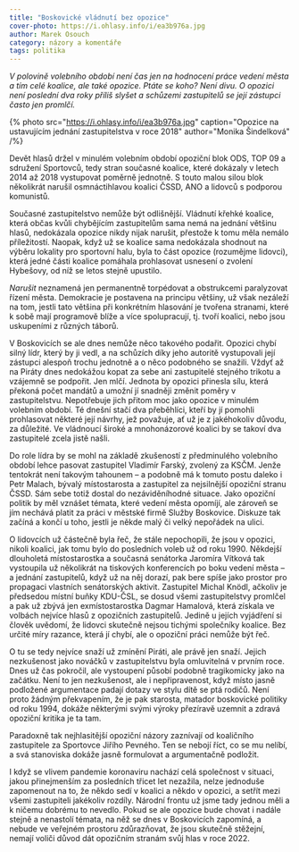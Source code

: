 ```yaml
---
title: "Boskovické vládnutí bez opozice"
cover-photo: https://i.ohlasy.info/i/ea3b976a.jpg
author: Marek Osouch
category: názory a komentáře
tags: politika
---
```


*V polovině volebního období není čas jen na hodnocení práce vedení města a tím celé koalice, ale také opozice. Ptáte se koho? Není divu. O opozici není poslední dva roky příliš slyšet a schůzemi zastupitelů se její zástupci často jen promlčí.*

{% photo src="https://i.ohlasy.info/i/ea3b976a.jpg" caption="Opozice na ustavujícím jednání zastupitelstva v roce 2018" author="Monika Šindelková" /%}

Devět hlasů držel v minulém volebním období opoziční blok ODS, TOP 09 a sdružení Sportovců, tedy stran současné koalice, které dokázaly v letech 2014 až 2018 vystupovat poměrně jednotně. S touto malou silou blok několikrát narušil osmnáctihlavou koalici ČSSD, ANO a lidovců s podporou komunistů.

Současné zastupitelstvo nemůže být odlišnější. Vládnutí křehké koalice, která občas kvůli chybějícím zastupitelům sama nemá na jednání většinu hlasů, nedokázala opozice nikdy nijak narušit, přestože k tomu měla nemálo příležitostí. Naopak, když už se koalice sama nedokázala shodnout na výběru lokality pro sportovní halu, byla to část opozice (rozumějme lidovci), která jedné části koalice pomáhala prohlasovat usnesení o zvolení Hybešovy, od níž se letos stejně upustilo.

*Narušit* neznamená jen permanentně torpédovat a obstrukcemi paralyzovat řízení města. Demokracie je postavena na principu většiny, už však nezáleží na tom, jestli tato většina při konkrétním hlasování je tvořena stranami, které k sobě mají programově blíže a více spolupracují, tj. tvoří koalici, nebo jsou uskupeními z různých táborů.

V Boskovicích se ale dnes nemůže něco takového podařit. Opozici chybí silný lídr, který by ji vedl, a na schůzích díky jeho autoritě vystupovali její zástupci alespoň trochu jednotně a o něco podobného se snažili. Vždyť až na Piráty dnes nedokážou kopat za sebe ani zastupitelé stejného trikotu a vzájemně se podpořit. Jen mlčí. Jednota by opozici přinesla sílu, která překoná počet mandátů a umožní jí snadněji změnit poměry v zastupitelstvu. Nepotřebuje jich přitom moc jako opozice v minulém volebním období. Té dnešní stačí dva přeběhlíci, kteří by jí pomohli prohlasovat některé její návrhy, jež považuje, ať už je z jakéhokoliv důvodu, za důležité. Ve vládnoucí široké a mnohonázorové koalici by se takoví dva zastupitelé zcela jistě našli.

Do role lídra by se mohl na základě zkušeností z předminulého volebního období lehce pasovat zastupitel Vladimír Farský, zvolený za KSČM. Jenže tentokrát není takovým tahounem – a podobně má k tomuto postu daleko i Petr Malach, bývalý místostarosta a zastupitel za nejsilnější opoziční stranu ČSSD. Sám sebe totiž dostal do nezáviděníhodné situace. Jako opoziční politik by měl vznášet témata, které vedení města opomíjí, ale zároveň se jím nechává platit za práci v městské firmě Služby Boskovice. Diskuze tak začíná a končí u toho, jestli je někde malý či velký nepořádek na ulici.

O lidovcích už částečně byla řeč, že stále nepochopili, že jsou v opozici, nikoli koalici, jak tomu bylo do posledních voleb už od roku 1990. Někdejší dlouholetá místostarostka a současná senátorka Jaromíra Vítková tak vystoupila už několikrát na tiskových konferencích po boku vedení města – a jednání zastupitelů, když už na něj dorazí, pak bere spíše jako prostor pro propagaci vlastních senátorských aktivit. Zastupitel Michal Knödl, ačkoliv je předsedou místní buňky KDU-ČSL, se dosud všemi zastupitelstvy promlčel a pak už zbývá jen exmístostarostka Dagmar Hamalová, která získala ve volbách nejvíce hlasů z opozičních zastupitelů. Jedině u jejích vyjádření si člověk uvědomí, že lidovci skutečně nejsou tichými společníky koalice. Bez určité míry razance, která jí chybí, ale o opoziční práci nemůže být řeč.

O tu se tedy nejvíce snaží už zmínění Piráti, ale právě jen snaží. Jejich nezkušenost jako nováčků v zastupitelstvu byla omluvitelná v prvním roce. Dnes už čas pokročil, ale vystoupení působí podobně tragikomicky jako na začátku. Není to jen nezkušenost, ale i nepřipravenost, když místo jasně podložené argumentace padají dotazy ve stylu dítě se ptá rodičů. Není proto žádným překvapením, že je pak starosta, matador boskovické politiky od roku 1994, dokáže některými svými výroky přezíravě uzemnit a zdravá opoziční kritika je ta tam.

Paradoxně tak nejhlasitější opoziční názory zaznívají od koaličního zastupitele za Sportovce Jiřího Pevného. Ten se nebojí říct, co se mu nelíbí, a svá stanoviska dokáže jasně formulovat a argumentačně podložit.

I když se vlivem pandemie koronaviru nachází celá společnost v situaci, jakou přinejmenším za posledních třicet let nezažila, nelze jednoduše zapomenout na to, že někdo sedí v koalici a někdo v opozici, a setřít mezi všemi zastupiteli jakékoliv rozdíly. Národní frontu už jsme tady jednou měli a k ničemu dobrému to nevedlo. Pokud se ale opozice bude chovat i nadále stejně a nenastolí témata, na něž se dnes v Boskovicích zapomíná, a nebude ve veřejném prostoru zdůrazňovat, že jsou skutečně stěžejní, nemají voliči důvod dát opozičním stranám svůj hlas v roce 2022.
